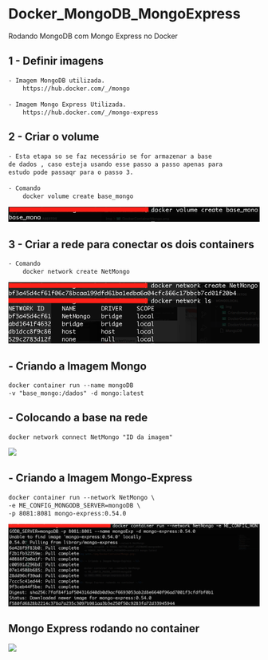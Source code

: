 # Docker_MongoDB_MongoExpress
Rodando MongoDB com Mongo Express no Docker


<h2> 1 - Definir imagens </h2>

    - Imagem MongoDB utilizada.
        https://hub.docker.com/_/mongo
    
    - Imagem Mongo Express Utilizada.
        https://hub.docker.com/_/mongo-express

<h2> 2 - Criar o volume </h2>

    - Esta etapa so se faz necessário se for armazenar a base
    de dados , caso esteja usando esse passo a passo apenas para
    estudo pode passaqr para o passo 3.

    - Comando
        docker volume create base_mongo
<img src=./img/DockerVolume.png>

<h2> 3 - Criar a rede para conectar os dois containers </h2>
    
    - Comando
        docker network create NetMongo
<img src=./img/DockerNetwork.png>

<h2> - Criando a Imagem Mongo </h2>

    docker container run --name mongoDB 
    -v "base_mongo:/dados" -d mongo:latest

<h2> - Colocando a base na rede </h2>

    docker network connect NetMongo "ID da imagem"

<img src=./img/DockerContainerMongo.png>

<h2> - Criando a Imagem Mongo-Express </h2>

    docker container run --network NetMongo \
    -e ME_CONFIG_MONGODB_SERVER=mongoDB \
    -p 8081:8081 mongo-express:0.54.0

<img src=./img/DockerContainerMongoExpress.png>

<h2> Mongo Express rodando no container </h2>

<img src=./img/>

    